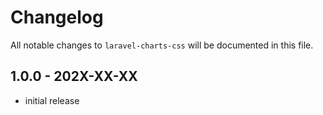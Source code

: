 # Changelog

All notable changes to `laravel-charts-css` will be documented in this file.

## 1.0.0 - 202X-XX-XX

- initial release
